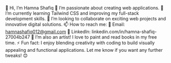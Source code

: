 👋 Hi, I’m Hamna Shafiq
👀 I’m passionate about creating web applications.
🌱 I’m currently learning Tailwind CSS and improving my full-stack development skills.
💞️ I’m looking to collaborate on exciting web projects and innovative digital solutions.
📫 How to reach me:
📧 Email: hamnashafiq012@gmail.com
🔗 LinkedIn: linkedin.com/in/hamna-shafiq-27004b247
🎨 I’m also an artist! I love to paint and read books in my free time.
⚡ Fun fact: I enjoy blending creativity with coding to build visually appealing and functional applications.
Let me know if you want any further tweaks! 😊
